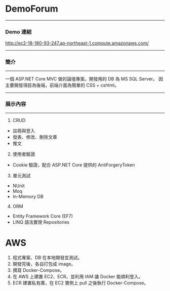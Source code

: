 # DemoForum
---

### Demo 連結

http://ec2-18-180-93-247.ap-northeast-1.compute.amazonaws.com/

---

### 簡介

---

一個 ASP.NET Core MVC 做的論壇專案。開發用的 DB 為 MS SQL Server。
因主要開發項目為後端，前端介面為簡單的 CSS + cshtml。

---

### 展示內容

---

1. CRUD
  - 註冊與登入
  - 發表、修改、刪除文章
  - 推文
2. 使用者驗證
  - Cookie 驗證，配合 ASP.NET Core 提供的 AntiForgeryToken
3. 單元測試
  - NUnit
  - Moq
  - In-Memory DB
4. ORM
  - Entity Framework Core (EF7)
  - LINQ 語法實現 Repositories

# AWS
1. 程式專案、DB 在本地開發並測試。
2. 開發完後，各自打包成 image。
3. 撰寫 Docker-Compose。
4. 在 AWS 上建置 EC2、ECR，並利用 IAM 讓 Docker 能順利登入。
5. ECR 建置私有庫，在 EC2 實例上 pull 之後執行 Docker-Compose。
